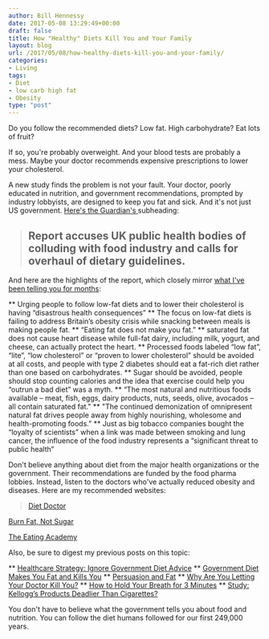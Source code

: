 ```yaml
---
author: Bill Hennessy
date: 2017-05-08 13:29:49+00:00
draft: false
title: How "Healthy" Diets Kill You and Your Family
layout: blog
url: /2017/05/08/how-healthy-diets-kill-you-and-your-family/
categories:
- Living
tags:
- Diet
- low carb high fat
- Obesity
type: "post"
---
```


Do you follow the recommended diets? Low fat. High carbohydrate? Eat lots of fruit?

If so, you're probably overweight. And your blood tests are probably a mess. Maybe your doctor recommends expensive prescriptions to lower your cholesterol.

A new study finds the problem is not your fault. Your doctor, poorly educated in nutrition, and government recommendations, prompted by industry lobbyists, are designed to keep you fat and sick. And it's not just US government. [Here's the Guardian's ](https://www.theguardian.com/society/2016/may/22/official-advice-to-eat-low-fat-diet-is-wrong-says-health-charity)subheading:



> 

> 
> ## Report accuses UK public health bodies of colluding with food industry and calls for overhaul of dietary guidelines.
> 
> 




And here are the highlights of the report, which closely mirror [what I've been telling you for months](https://hennessysview.com/2017/05/07/persuasion-and-fat/):




** Urging people to follow low-fat diets and to lower their cholesterol is having “disastrous health consequences”
** The focus on low-fat diets is failing to address Britain’s obesity crisis while snacking between meals is making people fat.
** “Eating fat does not make you fat.”
** saturated fat does not cause heart disease while full-fat dairy, including milk, yogurt, and cheese, can actually protect the heart.
** Processed foods labeled “low fat”, “lite”, “low cholesterol” or “proven to lower cholesterol” should be avoided at all costs, and people with type 2 diabetes should eat a fat-rich diet rather than one based on carbohydrates.
** Sugar should be avoided, people should stop counting calories and the idea that exercise could help you “outrun a bad diet” was a myth.
** “The most natural and nutritious foods available – meat, fish, eggs, dairy products, nuts, seeds, olive, avocados – all contain saturated fat."
** "The continued demonization of omnipresent natural fat drives people away from highly nourishing, wholesome and health-promoting foods.”
** Just as big tobacco companies bought the “loyalty of scientists” when a link was made between smoking and lung cancer, the influence of the food industry represents a “significant threat to public health”


Don't believe anything about diet from the major health organizations or the government. Their recommendations are funded by the food pharma lobbies. Instead, listen to the doctors who've actually reduced obesity and diseases. Here are my recommended websites:



> [Diet Doctor](https://www.burnfatnotsugar.com)

[Burn Fat, Not Sugar](https://www.burnfatnotsugar.com)

[The Eating Academy](https://eatingacademy.com)



Also, be sure to digest my previous posts on this topic:




** [Healthcare Strategy: Ignore Government Diet Advice](https://hennessysview.com/2017/03/22/healthcare-strategy-ignore-government-diet-advice/)
** [Government Diet Makes You Fat and Kills You](https://hennessysview.com/2017/02/08/government-diet-makes-you-fat-and-kills-you/)
** [Persuasion and Fat](https://hennessysview.com/2017/05/07/persuasion-and-fat/)
** [Why Are You Letting Your Doctor Kill You?](https://hennessysview.com/2017/02/05/why-are-you-letting-your-doctor-kill-you/)
** [How to Hold Your Breath for 3 Minutes](https://hennessysview.com/2017/01/29/how-to-hold-your-breath-for-3-minutes/)
** [Study: Kellogg’s Products Deadlier Than Cigarettes?](https://hennessysview.com/2016/12/02/study-kelloggs-products-deadlier-than-cigarettes/)




You don't have to believe what the government tells you about food and nutrition. You can follow the diet humans followed for our first 249,000 years.
